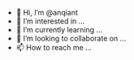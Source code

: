 - 👋 Hi, I’m @anqiant
- 👀 I’m interested in ...
- 🌱 I’m currently learning ...
- 💞️ I’m looking to collaborate on ...
- 📫 How to reach me ...

<!---
anqiant/anqiant is a ✨ special ✨ repository because its `README.md` (this file) appears on your GitHub profile.
You can click the Preview link to take a look at your changes.
--->
